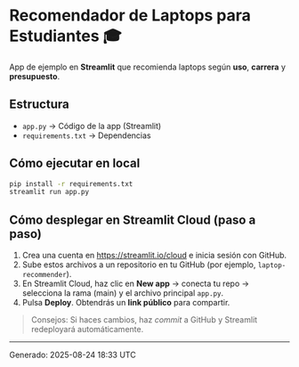# Recomendador de Laptops para Estudiantes 🎓

App de ejemplo en **Streamlit** que recomienda laptops según **uso**, **carrera** y **presupuesto**.

## Estructura
- `app.py` → Código de la app (Streamlit)
- `requirements.txt` → Dependencias

## Cómo ejecutar en local
```bash
pip install -r requirements.txt
streamlit run app.py
```

## Cómo desplegar en Streamlit Cloud (paso a paso)
1. Crea una cuenta en https://streamlit.io/cloud e inicia sesión con GitHub.
2. Sube estos archivos a un repositorio en tu GitHub (por ejemplo, `laptop-recommender`).
3. En Streamlit Cloud, haz clic en **New app** → conecta tu repo → selecciona la rama (main) y el archivo principal `app.py`.
4. Pulsa **Deploy**. Obtendrás un **link público** para compartir.

> Consejos: Si haces cambios, haz *commit* a GitHub y Streamlit redeployará automáticamente.
 
---
Generado: 2025-08-24 18:33 UTC